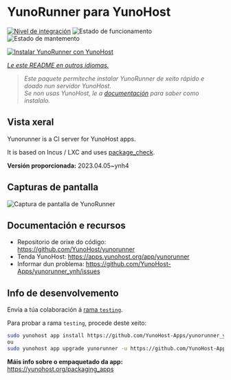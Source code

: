 <!--
NOTA: Este README foi creado automáticamente por <https://github.com/YunoHost/apps/tree/master/tools/readme_generator>
NON debe editarse manualmente.
-->

# YunoRunner para YunoHost

[![Nivel de integración](https://dash.yunohost.org/integration/yunorunner.svg)](https://ci-apps.yunohost.org/ci/apps/yunorunner/) ![Estado de funcionamento](https://ci-apps.yunohost.org/ci/badges/yunorunner.status.svg) ![Estado de mantemento](https://ci-apps.yunohost.org/ci/badges/yunorunner.maintain.svg)

[![Instalar YunoRunner con YunoHost](https://install-app.yunohost.org/install-with-yunohost.svg)](https://install-app.yunohost.org/?app=yunorunner)

*[Le este README en outros idiomas.](./ALL_README.md)*

> *Este paquete permíteche instalar YunoRunner de xeito rápido e doado nun servidor YunoHost.*  
> *Se non usas YunoHost, le a [documentación](https://yunohost.org/install) para saber como instalalo.*

## Vista xeral

Yunorunner is a CI server for YunoHost apps.

It is based on Incus / LXC and uses [package_check](https://github.com/YunoHost/package_check).


**Versión proporcionada:** 2023.04.05~ynh4

## Capturas de pantalla

![Captura de pantalla de YunoRunner](./doc/screenshots/screenshot.png)

## Documentación e recursos

- Repositorio de orixe do código: <https://github.com/YunoHost/yunorunner>
- Tenda YunoHost: <https://apps.yunohost.org/app/yunorunner>
- Informar dun problema: <https://github.com/YunoHost-Apps/yunorunner_ynh/issues>

## Info de desenvolvemento

Envía a túa colaboración á [rama `testing`](https://github.com/YunoHost-Apps/yunorunner_ynh/tree/testing).

Para probar a rama `testing`, procede deste xeito:

```bash
sudo yunohost app install https://github.com/YunoHost-Apps/yunorunner_ynh/tree/testing --debug
ou
sudo yunohost app upgrade yunorunner -u https://github.com/YunoHost-Apps/yunorunner_ynh/tree/testing --debug
```

**Máis info sobre o empaquetado da app:** <https://yunohost.org/packaging_apps>
